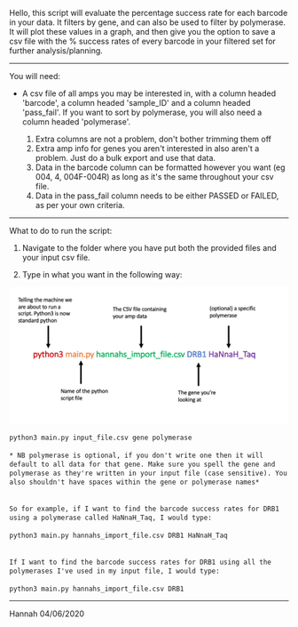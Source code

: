 Hello, this script will evaluate the percentage success rate for each barcode in your data. It filters by gene, and can also be used to filter by polymerase. It will plot these values in a graph, and then give you the option to save a csv file with the % success rates of every barcode in your filtered set for further analysis/planning.

-----------------------------------------------

You will need: 

- A csv file of all amps you may be interested in, with a column headed 'barcode', a column headed 'sample_ID' and a column headed 'pass_fail'. If you want to sort by polymerase, you will also need a column headed 'polymerase'.

	1) Extra columns are not a problem, don't bother trimming them off
	2) Extra amp info for genes you aren't interested in also aren't a problem. Just do a bulk export and use that data.
	3) Data in the barcode column can be formatted however you want (eg 004, 4, 004F-004R) as long as it's the same throughout your csv file.
	4) Data in the pass_fail column needs to be either PASSED or FAILED, as per your own criteria.


-----------------------------------------------

What to do to run the script:

1) Navigate to the folder where you have put both the provided files and your input csv file.

2) Type in what you want in the following way:

![Image explaining input](https://github.com/hannahmacpherson/barcode_evaluator/blob/master/Example%20input.png)

	python3 main.py input_file.csv gene polymerase

	* NB polymerase is optional, if you don't write one then it will default to all data for that gene. Make sure you spell the gene and polymerase as they're written in your input file (case sensitive). You also shouldn't have spaces within the gene or polymerase names*


	So for example, if I want to find the barcode success rates for DRB1 using a polymerase called HaNnaH_Taq, I would type:

	python3 main.py hannahs_import_file.csv DRB1 HaNnaH_Taq


	If I want to find the barcode success rates for DRB1 using all the polymerases I've used in my input file, I would type:

	python3 main.py hannahs_import_file.csv DRB1


-----------------------------------------------

Hannah 04/06/2020

